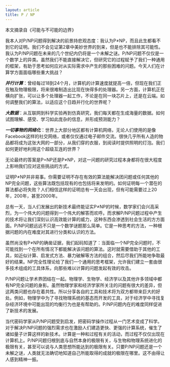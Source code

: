 ```yaml
---
layout: article
title: P / NP
---
```


本文摘录自《可能与不可能的边界》

我本人对P/NP问题得到解决的前景持悲观态度：我认为P≠NP，而且此生都看不到它的证明。我们不会见证第2章中美妙世界的到来，但是也不能排除其可能性。我认为P/NP问题在未来的几个世纪内仍将是一个未解之谜。P/NP问题不仅仅是一个数学上的异类。虽然我们不能直接解决它，但研究它的过程赋予了我们一种通用的框架，有助于思考如何应对从实际需求中产生的那些困难的问题。今天人们在计算学方面面临哪些重大挑战？


***并行计算***：曾经每过18到24个月，计算机的计算速度就提高一倍，但现在我们正在触及物理极限，将来很难制造出比现在快得多的处理器。另一方面，计算机正在横向扩张，可以让多个处理器一起工作，不论是在同一块芯片上，还是在云端。如何调整我们的算法，以适应这个日趋并行化的世界呢？

***大数据***：从互联网到科学实验再到仿真研究，我们每天都在生成海量的数据。如何试图理解、感受、学习如此庞杂的信息，并形成预测能力？

***一切事物的网络化***：世界上大部分地区都有计算机网络，无论人们使用的是像Facebook这样的社交网络，或者仅仅通过电子邮件交流。很快几乎所有人造的物品都将成为这张大网的一部分，从我们穿的衣服，到阅读时提供照明的灯泡。我们如何更好地利用这个超级互连的世界？


无论最终的答案是P=NP还是P≠NP，对这一问题的研究过程本身都将在很大程度上影响我们应对这些挑战的方式。


证明P≠NP并非易事。你需要证明不存在有效的算法能解决团问题或任何其他的NP完全问题，这些算法既包括现有的也包括将来发明的。如何证明每一个潜在的算法都必将失败？人们相信这样的证明总有一天会出现，但有可能需要过上20年，200年，甚至2000年。

总有一天，当人们发展出的新技术最终能证实P≠NP的时候，数学家们会兴高采烈，为一个伟大的问题得到一个伟大的解答而欢呼。而求解P/NP问题过程中产生的技术将让我们深刻认识高效能计算的威力，这种东西会渗透到社会生活的方方面面。P/NP问题远远不只是一个数学谜题那么简单。它是一种思考的方法，一种根据问题的内在难度对其进行分类和认识的方法。

虽然尚没有P≠NP的确凿证据，我们起码知道了：当面临一个NP完全问题时，不可能找到一个在所有情况下都能解决该问题的算法。这时就需要借助于其他的工具，如近似计算、启发式方法、暴力破解等方法的组合，然后尽我们所能地争取最好的结果。NP完全性理论给了我们一个通用的思考框架，允许我们建立一套由很多技术组成的工具体系，向那些难以计算的问题发起有效的攻击。

P/NP问题让学术界团结在一起。物理学、生物学、经济学以及其他许多领域中都有NP完全问题的身影。虽然物理学家和经济学家所关注的问题有很大的差异，但这两类问题也存在着共性。所以分享各自的工具和技术将为双方都带来巨大的好处。例如，物理学中为了寻找物理系统的基态而开发的工具，对于经济学中寻找复杂经济环境中可能出现的均衡行为也是有帮助的。P/NP问题内在的难度同样促进了新技术的发展。

当代密码学家从P/NP问题受到启发，把密码学操作过程从一门艺术变成了科学。对于解决P/NP问题的强烈需求也在激励人们建造更快、更强的计算系统，催生了诸如量子计算这样的新技术。计算是一种和过程有关的活动，而过程不仅仅出现在计算机上。P/NP问题归根到底与自然本身的极限有关，与生物和物理系统进化的极限有关，甚至可以说与人类思想所能达到的极限有关。只要P/NP问题还是一个未解之谜，人类就无法确切地知道自己所能取得的成就的极限在哪里。这不由得让人感到精神一振。
                                                                                                                                                                                                                                                                                                                                                                                                                                                                                                                                                                                                                                                                                                                                                                  
                                                                                                                                                                                                                                                                                                                                                                                       